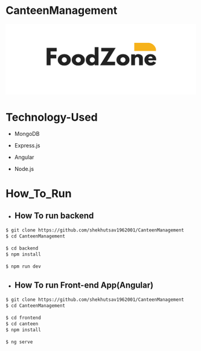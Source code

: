 # CanteenManagement
![alt text](/logo.png)

# Technology-Used

- MongoDB

- Express.js
- Angular
- Node.js


# How_To_Run

- ## How To run backend 

```
$ git clone https://github.com/shekhutsav1962001/CanteenManagement
$ cd CanteenManagement

$ cd backend
$ npm install

$ npm run dev
```

- ## How To run Front-end App(Angular)

```
$ git clone https://github.com/shekhutsav1962001/CanteenManagement
$ cd CanteenManagement

$ cd frontend
$ cd canteen
$ npm install

$ ng serve 
```
